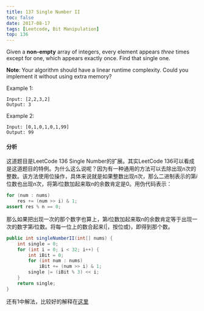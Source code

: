 ```yaml
---
title: 137 Single Number II
toc: false
date: 2017-08-17
tags: [Leetcode, Bit Manipulation]
top: 136
---
```


Given a **non-empty** array of integers, every element appears *three* times except for one, which appears exactly once. Find that single one.


**Note**:
Your algorithm should have a linear runtime complexity. Could you implement it without using extra memory?

Example 1:

```
Input: [2,2,3,2]
Output: 3
```

Example 2:

```
Input: [0,1,0,1,0,1,99]
Output: 99
```

#### 分析

这道题目是LeetCode 136 Single Number的扩展。其实LeetCode 136可以看成是这道题目的特例。为什么这么说呢？因为有一种通用的方法可以去除出现$n$次的整数。该方法使用位操作，具体来说就是如果整数出现$n$次，那么二进制表示的第$i$位数也出现$n$次，将第$i$位数加起来取$n$的余数肯定是0。用伪代码表示：

```Java
for (num : nums)
    res += (num >> i) & 1;
assert res % n == 0;
```

那么如果把出现一次的那个数字也算上，第$i$位数加起来取$n$的余数肯定等于出现一次的数字第$i$位数。将每一位上的数合起来(|，按位或)，即得到那个数。


```Java
public int singleNumberII(int[] nums) {
    int single = 0;
    for (int i = 0; i < 32; i++) {
        int iBit = 0;
        for (int num : nums)
            iBit += (num >> i) & 1;
        single |= (iBit % 3) << i;
    }
    return single;
}
```

还有1中解法，比较好的解释在[这里](https://leetcode.com/problems/single-number-ii/discuss/43302/Accepted-code-with-proper-Explaination.-Does-anyone-have-a-better-idea)

